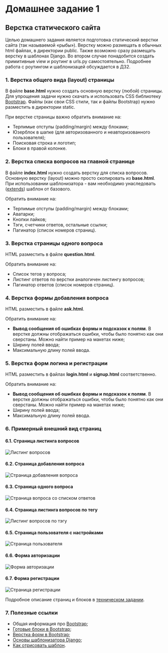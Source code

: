 # Домашнее задание 1

## Верстка статического сайта
Целью домашнего задания является подготовка статический верстки сайта (так называемой «рыбы»). Верстку можно размещать в обычных html файлах, в директории public. Также возможно сразу размещать верстку в шаблонах Django. Во втором случае понадобится создать примитивные view и роутинг в urls.py самостоятельно. Подробнее работа с роутингом и шаблонизацей обсуждается в ДЗ2.

### 1. Верстка общего вида (layout) страницы
В файле **base.html** нужно создать основную верстку (любой) страницы. Для упрощения задачи нужно скачать и использовать CSS библиотеку [Bootstrap](https://getbootstrap.com/getting-started). Файлы (как свои CSS стили, так и файлы Bootstrap) нужно разместить в директории static.

При верстке страницы важно обратить внимание на:

- Терпимые отступы (padding/margin) между блоками;
- Юзерблок в шапке (для авторизованного и неавторизованного пользователя);
- Поисковая строка и логотип;
- Блоки в правой колонке.

### 2. Верстка списка вопросов на главной странице
В файле **index.html** нужно создать верстку для списка вопросов. Основную верстку (layout) можно просто скопировать из **base.html**. При использовании шаблонизатора - вам необходимо унаследовать ([extends](https://docs.djangoproject.com/en/2.0/ref/templates/builtins/#std:templatetag-extends)) шаблон от базового.

Обратить внимание на:

- Терпимые отступы (padding/margin) между блоками;
- Аватарки;
- Кнопки лайков;
- Тэги, счетчики ответов, остальные ссылки;
- Пагинатор (список номеров страниц).

### 3. Верстка страницы одного вопроса
HTML разместить в файле **question.html**.

Обратить внимание на:

- Список тегов у вопроса;
- Листинг ответов по верстки аналогичен листингу вопросов;
- Пагинатор ответов (список номеров страниц).

### 4. Верстка формы добавления вопроса
HTML разместить в файле **ask.html**.

Обратить внимание на:

- **Вывод сообщения об ошибках формы и подсказок к полям**. В верстке должны отображаться ошибки, чтобы было понятно как они сверстаны. Можно найти пример на макетах ниже;
- Ширину полей ввода;
- Максимальную длину полей ввода.

### 5. Верстка форм логина и регистрации
HTML разместить в файлах **login.html** и **signup.html** соответственно.

Обратить внимание на:

- **Вывод сообщения об ошибках формы и подсказок к полям**. В верстке должны отображаться ошибки, чтобы было понятно как они сверстаны. Можно найти пример на макетах ниже;
- Ширину полей ввода;
- Максимальную длину полей ввода.

### 6. Примерный внешний вид страниц

#### 6.1. Страница листинга вопросов

  ![Листинг вопросов](../img/main.png)

#### 6.2. Страница добавления вопроса

  ![Страница добавления вопроса](../img/ask.png)

#### 6.3. Страница одного вопроса

  ![Страница вопроса со списком ответов](../img/single.png)

#### 6.4. Страница листинга вопросов по тегу

  ![Листинг вопросов по тэгу](../img/tags.png)

#### 6.5. Страница пользователя с настройками

  ![Страница пользователя](../img/settings.png)

#### 6.6. Форма авторизации

  ![Форма авторизации](../img/login.png)

#### 6.7.  Форма регистрации

  ![Страница регистрации](../img/reg.png)

Подробное описание страниц и блоков в [техническом задании](technical_details.pdf).

### 7. Полезные ссылки
- Общая информация про [Bootstrap](https://getbootstrap.com/css/#grid);
- [Готовые блоки в Bootstrap](https://getbootstrap.com/components);
- [Верстка форм в Bootstrap](https://getbootstrap.com/css/#forms);
- [Основы шаблонизатора Django](https://docs.djangoproject.com/en/2.0/ref/templates/language);
- [Как отрисовать шаблон](https://docs.djangoproject.com/en/2.0/topics/http/shortcuts/#render).
